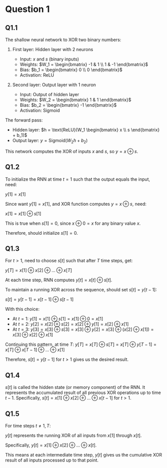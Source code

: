 # Question 1

## Q1.1

The shallow neural network to XOR two binary numbers:

1. First layer: Hidden layer with 2 neurons
   - Input: $x$ and $s$ (binary inputs)
   - Weights: $W_1 = \begin{bmatrix} -1 & 1 \\ 1 & -1 \end{bmatrix}$
   - Bias: $b_1 = \begin{bmatrix} 0 \\ 0 \end{bmatrix}$
   - Activation: ReLU

2. Second layer: Output layer with 1 neuron
   - Input: Output of hidden layer
   - Weights: $W_2 = \begin{bmatrix} 1 & 1 \end{bmatrix}$
   - Bias: $b_2 = \begin{bmatrix} -1 \end{bmatrix}$
   - Activation: Sigmoid

The forward pass:
- Hidden layer: $h = \text{ReLU}(W_1 \begin{bmatrix} x \\ s \end{bmatrix} + b_1)$
- Output layer: $y = \text{Sigmoid}(W_2 h + b_2)$

This network computes the XOR of inputs $x$ and $s$, so $y = x \oplus s$.

## Q1.2

To initialize the RNN at time $t = 1$ such that the output equals the input, need:

$y[1] = x[1]$

Since want $y[1] = x[1]$, and XOR function computes $y = x \oplus s$, need:

$x[1] = x[1] \oplus s[1]$

This is true when $s[1] = 0$, since $x \oplus 0 = x$ for any binary value $x$.

Therefore, should initialize $s[1] = 0$.

## Q1.3

For $t > 1$, need to choose $s[t]$ such that after $T$ time steps, get:

$y[T] = x[1] \oplus x[2] \oplus ... \oplus x[T]$

At each time step, RNN computes $y[t] = x[t] \oplus s[t]$. 

To maintain a running XOR across the sequence, should set $s[t] = y[t-1]$:

$s[t] = y[t-1] = x[t-1] \oplus s[t-1]$

With this choice:
- At $t=1$: $y[1] = x[1] \oplus s[1] = x[1] \oplus 0 = x[1]$
- At $t=2$: $y[2] = x[2] \oplus s[2] = x[2] \oplus y[1] = x[2] \oplus x[1]$
- At $t=3$: $y[3] = x[3] \oplus s[3] = x[3] \oplus y[2] = x[3] \oplus (x[2] \oplus x[1]) = x[3] \oplus x[2] \oplus x[1]$

Continuing this pattern, at time $T$:
$y[T] = x[T] \oplus s[T] = x[T] \oplus y[T-1] = x[T] \oplus x[T-1] \oplus ... \oplus x[1]$

Therefore, $s[t] = y[t-1]$ for $t > 1$ gives us the desired result.

## Q1.4

$s[t]$ is called the hidden state (or memory component) of the RNN. It represents the accumulated result of all previous XOR operations up to time $t-1$. Specifically, $s[t] = x[1] \oplus x[2] \oplus ... \oplus x[t-1]$ for $t > 1$.

## Q1.5

For time steps $t \neq 1, T$:

$y[t]$ represents the running XOR of all inputs from $x[1]$ through $x[t]$.

Specifically, $y[t] = x[1] \oplus x[2] \oplus ... \oplus x[t]$.

This means at each intermediate time step, $y[t]$ gives us the cumulative XOR result of all inputs processed up to that point.
